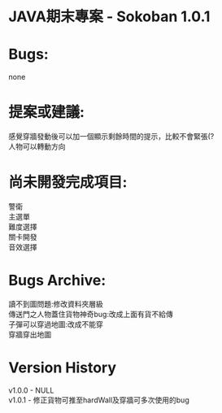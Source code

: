 # JAVA期末專案 - Sokoban 1.0.1

# Bugs:
  none

# 提案或建議:
  感覺穿牆發動後可以加一個顯示剩餘時間的提示，比較不會緊張(?\
  人物可以轉動方向

# 尚未開發完成項目:
  警衛\
  主選單\
  難度選擇\
  關卡開發\
  音效選擇

# Bugs Archive:
  讀不到圖問題:修改資料夾層級\
  傳送門之人物蓋住貨物神奇bug:改成上面有貨不給傳\
  子彈可以穿過地圖:改成不能穿\
  穿牆穿出地圖

# Version History
  v1.0.0 - NULL\
  v1.0.1 - 修正貨物可推至hardWall及穿牆可多次使用的bug

